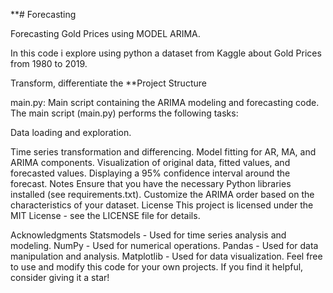 **# Forecasting



Forecasting Gold Prices using MODEL ARIMA.

In this code i explore using python a dataset from Kaggle about Gold Prices from 1980 to 2019. 

Transform, differentiate the **Project Structure

main.py: Main script containing the ARIMA modeling and forecasting code.
The main script (main.py) performs the following tasks:

Data loading and exploration.

Time series transformation and differencing.
Model fitting for AR, MA, and ARIMA components.
Visualization of original data, fitted values, and forecasted values.
Displaying a 95% confidence interval around the forecast.
Notes
Ensure that you have the necessary Python libraries installed (see requirements.txt).
Customize the ARIMA order based on the characteristics of your dataset.
License
This project is licensed under the MIT License - see the LICENSE file for details.

Acknowledgments
Statsmodels - Used for time series analysis and modeling.
NumPy - Used for numerical operations.
Pandas - Used for data manipulation and analysis.
Matplotlib - Used for data visualization.
Feel free to use and modify this code for your own projects. If you find it helpful, consider giving it a star!
